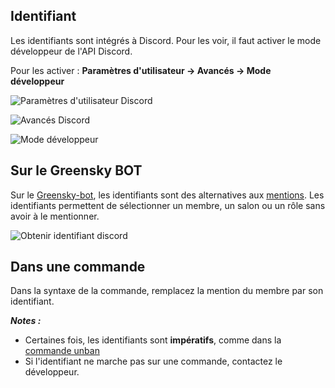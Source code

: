 ## Identifiant
Les identifiants sont intégrés à Discord.
Pour les voir, il faut activer le mode développeur de l'API Discord.

Pour les activer : **Paramètres d'utilisateur → Avancés → Mode développeur**

![Paramètres d'utilisateur Discord](https://media.discordapp.net/attachments/976356791451529236/977565193494200360/unknown.png)

![Avancés Discord](https://media.discordapp.net/attachments/976356791451529236/977565287387906118/unknown.png)

![Mode développeur](https://media.discordapp.net/attachments/976356791451529236/977565287622791208/unknown.png)

## Sur le Greensky BOT
Sur le [Greensky-bot](https://bit.ly/3tK2gAL), les identifiants sont des alternatives aux [mentions](../others/mentions.md). Les identifiants permettent de sélectionner un membre, un salon ou un rôle sans avoir à le mentionner.

![Obtenir identifiant discord](https://media.discordapp.net/attachments/976356791451529236/977566559771951144/unknown.png)

## Dans une commande
Dans la syntaxe de la commande, remplacez la mention du membre par son identifiant.

***Notes :***
* Certaines fois, les identifiants sont **impératifs**, comme dans la [commande unban](../commands/unban.md)
* Si l'identifiant ne marche pas sur une commande, contactez le développeur.